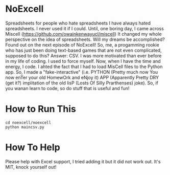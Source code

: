 # NoExcell
Spreadsheets for people who hate spreadsheets
I have always hated spreadsheets. I never used it if I could. Until, one boring day, I came across Miscell (https://github.com/owainkenwayucl/miscell)
It changed my whole perspective on the idea of spreadsheets. Will my dreams be accomplished? Found out on the next episode of NoExcell!
So, me, a progamming rookie who has just been doing text-based games that are not even complicated, supposed to do this? Answer: CSV. I was more motivated than ever before in my life of coding. I used to force myself. Now, when I have the time and energy, I code.
I ahted the fact that I had to load MisCell files to the Python app. So, I made a "fake-interactive" (i.e. PYTHON (Pretty much now You now enTer your old HomewOrk and eNjoy it) APP (Apparently Pretty DRY (get it?) implitation of the old lisP (Losts Of Silly Prarthenses) joke). So, if you wanan learn to code, so do stuff that is useful and fun!

# How to Run This
    cd noexcell/noexcell
    python maincsv.py
  
# How To Help
Please help with Excel support, I tried adding it but it did not work out. It's MIT, knock yourself out!

